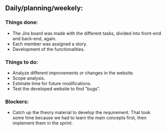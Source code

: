 ## Daily/planning/weekely:

### Things done:

- The Jira board was made with the different tasks, divided into front-end and back-end, again.
- Each member was assigned a story.
- Development of the functionalities.

### Things to do:
- Analyze different improvements or changes in the website.
- Scope analysis.
- Estimate time for future modifications.
- Test the developed website to find "bugs".

### Blockers:
- Catch up the theory material to develop the requirement. That took some time because we had to learn the main concepts first, then implement them in the sprint.